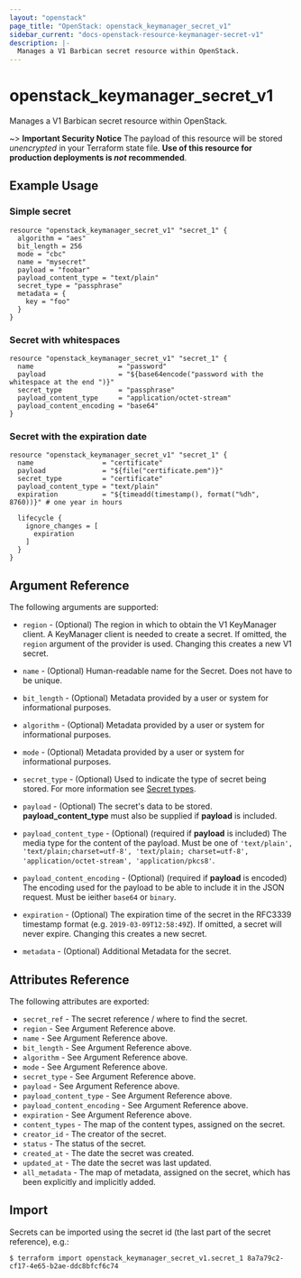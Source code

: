 ```yaml
---
layout: "openstack"
page_title: "OpenStack: openstack_keymanager_secret_v1"
sidebar_current: "docs-openstack-resource-keymanager-secret-v1"
description: |-
  Manages a V1 Barbican secret resource within OpenStack.
---
```


# openstack\_keymanager\_secret\_v1

Manages a V1 Barbican secret resource within OpenStack.

~> **Important Security Notice** The payload of this resource will be stored
*unencrypted* in your Terraform state file. **Use of this resource for production
deployments is *not* recommended**.

## Example Usage

### Simple secret

```hcl
resource "openstack_keymanager_secret_v1" "secret_1" {
  algorithm = "aes"
  bit_length = 256
  mode = "cbc"
  name = "mysecret"
  payload = "foobar"
  payload_content_type = "text/plain"
  secret_type = "passphrase"
  metadata = {
    key = "foo"
  }
}
```

### Secret with whitespaces

```hcl
resource "openstack_keymanager_secret_v1" "secret_1" {
  name                     = "password"
  payload                  = "${base64encode("password with the whitespace at the end ")}"
  secret_type              = "passphrase"
  payload_content_type     = "application/octet-stream"
  payload_content_encoding = "base64"
}
```

### Secret with the expiration date

```hcl
resource "openstack_keymanager_secret_v1" "secret_1" {
  name                 = "certificate"
  payload              = "${file("certificate.pem")}"
  secret_type          = "certificate"
  payload_content_type = "text/plain"
  expiration           = "${timeadd(timestamp(), format("%dh", 8760))}" # one year in hours

  lifecycle {
    ignore_changes = [
      expiration
    ]
  }
}
```

## Argument Reference

The following arguments are supported:

* `region` - (Optional) The region in which to obtain the V1 KeyManager client.
    A KeyManager client is needed to create a secret. If omitted, the
    `region` argument of the provider is used. Changing this creates a new
    V1 secret.

* `name` - (Optional) Human-readable name for the Secret. Does not have
    to be unique.
    
* `bit_length` - (Optional) Metadata provided by a user or system for informational purposes.

* `algorithm` - (Optional) Metadata provided by a user or system for informational purposes.

* `mode` - (Optional) Metadata provided by a user or system for informational purposes.

* `secret_type` - (Optional) Used to indicate the type of secret being stored. For more information see [Secret types](https://docs.openstack.org/barbican/latest/api/reference/secret_types.html).
 
* `payload` - (Optional) The secret's data to be stored. **payload\_content\_type** must also be supplied if **payload** is included.

* `payload_content_type` - (Optional) (required if **payload** is included) The media type for the content of the payload. Must be one of `'text/plain', 'text/plain;charset=utf-8', 'text/plain; charset=utf-8', 'application/octet-stream', 'application/pkcs8'`.

* `payload_content_encoding` - (Optional) (required if **payload** is encoded) The encoding used for the payload to be able to include it in the JSON request. Must be ieither `base64` or `binary`.

* `expiration` - (Optional) The expiration time of the secret in the RFC3339 timestamp format (e.g. `2019-03-09T12:58:49Z`). If omitted, a secret will never expire. Changing this creates a new secret.

* `metadata` - (Optional) Additional Metadata for the secret.

## Attributes Reference

The following attributes are exported:

* `secret_ref` - The secret reference / where to find the secret.
* `region` - See Argument Reference above.
* `name` - See Argument Reference above.
* `bit_length` - See Argument Reference above.
* `algorithm` - See Argument Reference above.
* `mode` - See Argument Reference above.
* `secret_type` - See Argument Reference above.
* `payload` - See Argument Reference above.
* `payload_content_type` - See Argument Reference above.
* `payload_content_encoding` - See Argument Reference above.
* `expiration` - See Argument Reference above.
* `content_types` - The map of the content types, assigned on the secret.
* `creator_id` - The creator of the secret.
* `status` - The status of the secret.
* `created_at` - The date the secret was created.
* `updated_at` - The date the secret was last updated.
* `all_metadata` - The map of metadata, assigned on the secret, which has been
  explicitly and implicitly added.

## Import

Secrets can be imported using the secret id (the last part of the secret reference), e.g.:

```
$ terraform import openstack_keymanager_secret_v1.secret_1 8a7a79c2-cf17-4e65-b2ae-ddc8bfcf6c74
```
